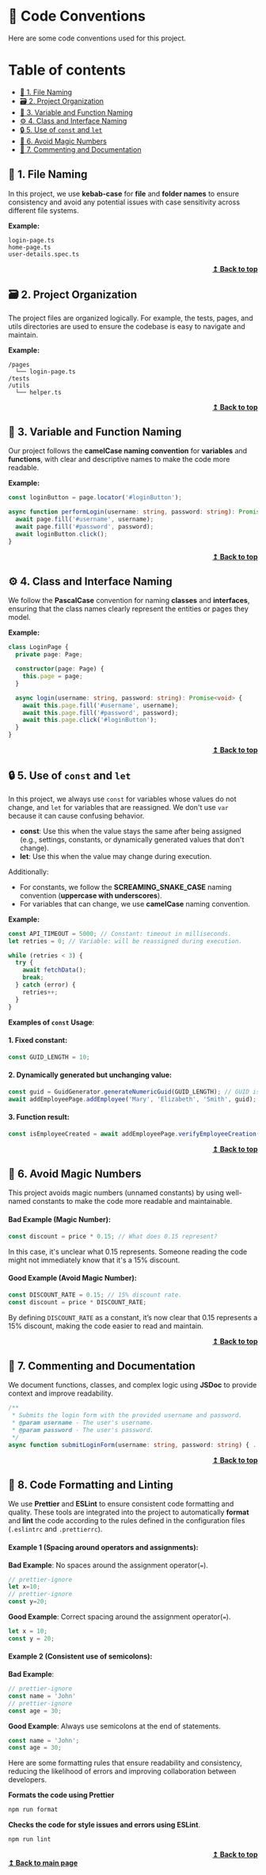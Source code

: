 # :scroll: Code Conventions

Here are some code conventions used for this project.

# Table of contents

- [:file_folder: 1. File Naming](#file_folder-1-file-naming)
- [:card_file_box: 2. Project Organization](#card_file_box-2-project-organization)
- [:dromedary_camel: 3. Variable and Function Naming](#dromedary_camel-3-variable-and-function-naming)
- [:gear: 4. Class and Interface Naming](#gear-4-class-and-interface-naming)
- [:lock: 5. Use of `const` and `let`](#lock-5-use-of-const-and-let)
- [:crystal_ball: 6. Avoid Magic Numbers](#crystal_ball-6-avoid-magic-numbers)
- [:memo: 7. Commenting and Documentation](#memo-7-commenting-and-documentation)

## :file_folder: 1. File Naming

In this project, we use **kebab-case** for **file** and **folder names** to ensure consistency and avoid any potential issues with case sensitivity across different file systems.

**Example:**

```
login-page.ts
home-page.ts
user-details.spec.ts
```

<div align="right">
    <b><a href="#table-of-contents">↥ Back to top</a></b>
</div>

## :card_file_box: 2. Project Organization

The project files are organized logically. For example, the tests, pages, and utils directories are used to ensure the codebase is easy to navigate and maintain.

**Example:**

```
/pages
  └── login-page.ts
/tests
/utils
  └── helper.ts
```

<div align="right">
    <b><a href="#table-of-contents">↥ Back to top</a></b>
</div>

## :dromedary_camel: 3. Variable and Function Naming

Our project follows the **camelCase naming convention** for **variables** and **functions**, with clear and descriptive names to make the code more readable.

**Example:**

```typescript
const loginButton = page.locator('#loginButton');

async function performLogin(username: string, password: string): Promise<void> {
  await page.fill('#username', username);
  await page.fill('#password', password);
  await loginButton.click();
}
```

<div align="right">
    <b><a href="#table-of-contents">↥ Back to top</a></b>
</div>

## :gear: 4. Class and Interface Naming

We follow the **PascalCase** convention for naming **classes** and **interfaces**, ensuring that the class names clearly represent the entities or pages they model.

**Example:**

```typescript
class LoginPage {
  private page: Page;

  constructor(page: Page) {
    this.page = page;
  }

  async login(username: string, password: string): Promise<void> {
    await this.page.fill('#username', username);
    await this.page.fill('#password', password);
    await this.page.click('#loginButton');
  }
}
```

<div align="right">
    <b><a href="#table-of-contents">↥ Back to top</a></b>
</div>

## :lock: 5. Use of `const` and `let`

In this project, we always use `const` for variables whose values do not change, and `let` for variables that are reassigned. We don't use `var` because it can cause confusing behavior.

- **const**: Use this when the value stays the same after being assigned (e.g., settings, constants, or dynamically generated values that don't change).
- **let**: Use this when the value may change during execution.

Additionally:

- For constants, we follow the **SCREAMING_SNAKE_CASE** naming convention (**uppercase with underscores**).
- For variables that can change, we use **camelCase** naming convention.

**Example:**

```typescript
const API_TIMEOUT = 5000; // Constant: timeout in milliseconds.
let retries = 0; // Variable: will be reassigned during execution.

while (retries < 3) {
  try {
    await fetchData();
    break;
  } catch (error) {
    retries++;
  }
}
```

**Examples of `const` Usage**:

#### 1. Fixed constant:

```typescript
const GUID_LENGTH = 10;
```

#### 2. Dynamically generated but unchanging value:

```typescript
const guid = GuidGenerator.generateNumericGuid(GUID_LENGTH); // GUID is generated but won't be reassigned.
await addEmployeePage.addEmployee('Mary', 'Elizabeth', 'Smith', guid);
```

#### 3. Function result:

```typescript
const isEmployeeCreated = await addEmployeePage.verifyEmployeeCreation(); // The result won't change after assignment.
```

<div align="right">
    <b><a href="#table-of-contents">↥ Back to top</a></b>
</div>

## :crystal_ball: 6. Avoid Magic Numbers

This project avoids magic numbers (unnamed constants) by using well-named constants to make the code more readable and maintainable.

#### Bad Example (Magic Number):

```typescript
const discount = price * 0.15; // What does 0.15 represent?
```

In this case, it's unclear what 0.15 represents. Someone reading the code might not immediately know that it's a 15% discount.

#### Good Example (Avoid Magic Number):

```typescript
const DISCOUNT_RATE = 0.15; // 15% discount rate.
const discount = price * DISCOUNT_RATE;
```

By defining `DISCOUNT_RATE` as a constant, it’s now clear that 0.15 represents a 15% discount, making the code easier to read and maintain.

<div align="right">
    <b><a href="#table-of-contents">↥ Back to top</a></b>
</div>

## :memo: 7. Commenting and Documentation

We document functions, classes, and complex logic using **JSDoc** to provide context and improve readability.

```typescript
/**
 * Submits the login form with the provided username and password.
 * @param username - The user's username.
 * @param password - The user's password.
 */
async function submitLoginForm(username: string, password: string) { ... }

```

<div align="right">
    <b><a href="#table-of-contents">↥ Back to top</a></b>
</div>

## :memo: 8. Code Formatting and Linting

We use **Prettier** and **ESLint** to ensure consistent code formatting and quality. These tools are integrated into the project to automatically **format** and **lint** the code according to the rules defined in the configuration files (`.eslintrc` and `.prettierrc`).

#### Example 1 (Spacing around operators and assignments):

**Bad Example**: No spaces around the assignment operator(`=`).

```typescript
// prettier-ignore
let x=10;
// prettier-ignore
const y=20;
```

**Good Example**: Correct spacing around the assignment operator(`=`).

```typescript
let x = 10;
const y = 20;
```

#### Example 2 (Consistent use of semicolons):

**Bad Example**:

```typescript
// prettier-ignore
const name = 'John'
// prettier-ignore
const age = 30;
```

**Good Example**: Always use semicolons at the end of statements.

```typescript
const name = 'John';
const age = 30;
```

Here are some formatting rules that ensure readability and consistency, reducing the likelihood of errors and improving collaboration between developers.

**Formats the code using Prettier**

```bash
npm run format
```

**Checks the code for style issues and errors using ESLint**.

```bash
npm run lint
```

<div align="right">
    <b><a href="#table-of-contents">↥ Back to top</a></b>
</div>

<div align="left">
    <b><a href="https://github.com/ovidiocbba/playwright-typescript-project?tab=readme-ov-file#table-of-contents">↥ Back to main page</a></b>
</div>
